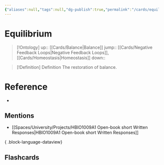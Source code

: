 ```yaml
---
{"aliases":null,"tags":null,"dg-publish":true,"permalink":"/cards/equilibrium/","dgPassFrontmatter":true}
---
```


# Equilibrium

> [!Ontology]
> up:: [[Cards/Balance\|Balance]]
> jump:: [[Cards/Negative Feedback Loops\|Negative Feedback Loops]], [[Cards/Homeostasis\|Homeostasis]]
> down:: 

> [!Definition] Definition
> The restoration of balance.

# Reference
- 

## Mentions
- [[Spaces/University/Projects/HBIO1009A1 Open-book short Written Responses\|HBIO1009A1 Open-book short Written Responses]]

{ .block-language-dataview}

## Flashcards
